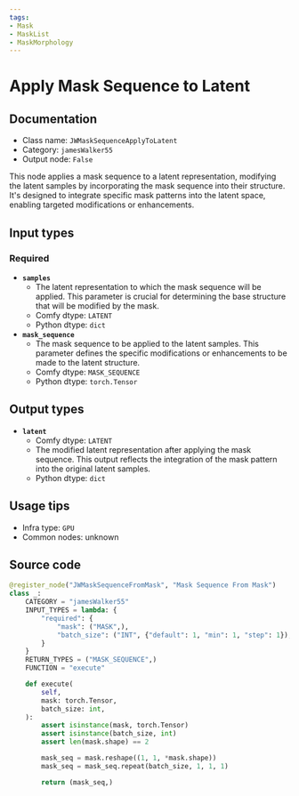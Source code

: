 ```yaml
---
tags:
- Mask
- MaskList
- MaskMorphology
---
```


# Apply Mask Sequence to Latent
## Documentation
- Class name: `JWMaskSequenceApplyToLatent`
- Category: `jamesWalker55`
- Output node: `False`

This node applies a mask sequence to a latent representation, modifying the latent samples by incorporating the mask sequence into their structure. It's designed to integrate specific mask patterns into the latent space, enabling targeted modifications or enhancements.
## Input types
### Required
- **`samples`**
    - The latent representation to which the mask sequence will be applied. This parameter is crucial for determining the base structure that will be modified by the mask.
    - Comfy dtype: `LATENT`
    - Python dtype: `dict`
- **`mask_sequence`**
    - The mask sequence to be applied to the latent samples. This parameter defines the specific modifications or enhancements to be made to the latent structure.
    - Comfy dtype: `MASK_SEQUENCE`
    - Python dtype: `torch.Tensor`
## Output types
- **`latent`**
    - Comfy dtype: `LATENT`
    - The modified latent representation after applying the mask sequence. This output reflects the integration of the mask pattern into the original latent samples.
    - Python dtype: `dict`
## Usage tips
- Infra type: `GPU`
- Common nodes: unknown


## Source code
```python
@register_node("JWMaskSequenceFromMask", "Mask Sequence From Mask")
class _:
    CATEGORY = "jamesWalker55"
    INPUT_TYPES = lambda: {
        "required": {
            "mask": ("MASK",),
            "batch_size": ("INT", {"default": 1, "min": 1, "step": 1}),
        }
    }
    RETURN_TYPES = ("MASK_SEQUENCE",)
    FUNCTION = "execute"

    def execute(
        self,
        mask: torch.Tensor,
        batch_size: int,
    ):
        assert isinstance(mask, torch.Tensor)
        assert isinstance(batch_size, int)
        assert len(mask.shape) == 2

        mask_seq = mask.reshape((1, 1, *mask.shape))
        mask_seq = mask_seq.repeat(batch_size, 1, 1, 1)

        return (mask_seq,)

```
